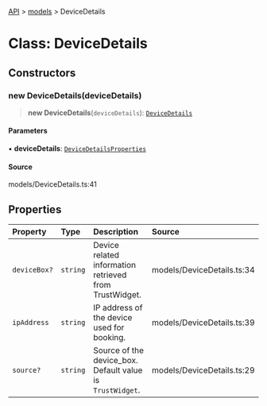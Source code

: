 [API](../../index.md) > [models](../index.md) > DeviceDetails

# Class: DeviceDetails

## Constructors

### new DeviceDetails(deviceDetails)

> **new DeviceDetails**(`deviceDetails`): [`DeviceDetails`](DeviceDetails.md)

#### Parameters

▪ **deviceDetails**: [`DeviceDetailsProperties`](../interfaces/DeviceDetailsProperties.md)

#### Source

models/DeviceDetails.ts:41

## Properties

| Property | Type | Description | Source |
| :------ | :------ | :------ | :------ |
| `deviceBox?` | `string` | Device related information retrieved from TrustWidget. | models/DeviceDetails.ts:34 |
| `ipAddress` | `string` | IP address of the device used for booking. | models/DeviceDetails.ts:39 |
| `source?` | `string` | Source of the device_box. Default value is `TrustWidget`. | models/DeviceDetails.ts:29 |
